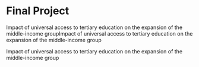 # Final Project

Impact of universal access to tertiary education on the expansion of the middle-income groupImpact of universal access to tertiary education on the expansion of the middle-income group

Impact of universal access to tertiary education on the expansion of the middle-income group
